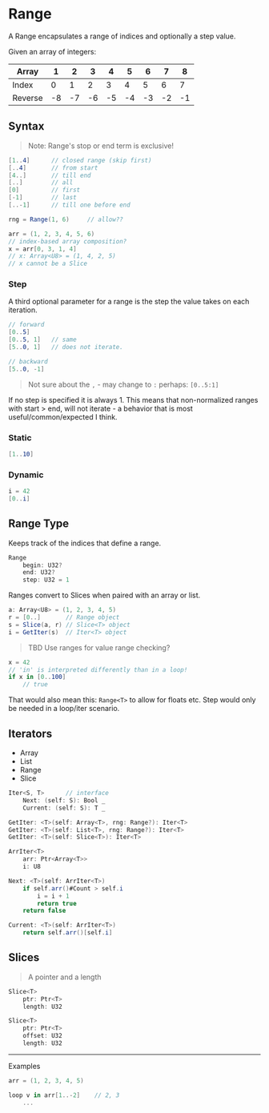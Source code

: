 # Range

A Range encapsulates a range of indices and optionally a step value.

Given an array of integers:

Array|1|2|3|4|5|6|7|8
--|--|--|--|--|--|--|--|--
Index|0|1|2|3|4|5|6|7
Reverse|-8|-7|-6|-5|-4|-3|-2|-1

## Syntax

> Note: Range's stop or end term is exclusive!

```csharp
[1..4]      // closed range (skip first)
[..4]       // from start
[4..]       // till end
[..]        // all
[0]         // first
[-1]        // last
[..-1]      // till one before end
```

```csharp
rng = Range(1, 6)     // allow??
```

```csharp
arr = (1, 2, 3, 4, 5, 6)
// index-based array composition?
x = arr[0, 3, 1, 4]
// x: Array<U8> = (1, 4, 2, 5)
// x cannot be a Slice
```

### Step

A third optional parameter for a range is the step the value takes on each iteration.

```csharp
// forward
[0..5]
[0..5, 1]   // same
[5..0, 1]   // does not iterate.

// backward
[5..0, -1]
```

> Not sure about the `,` - may change to `:` perhaps: `[0..5:1]`

If no step is specified it is always 1. This means that non-normalized ranges with start > end, will not iterate - a behavior that is most useful/common/expected I think.

### Static

```C#
[1..10]
```

### Dynamic

```C#
i = 42
[0..i]
```

## Range Type

Keeps track of the indices that define a range.

```csharp
Range
    begin: U32?
    end: U32?
    step: U32 = 1
```

Ranges convert to Slices when paired with an array or list.

```csharp
a: Array<U8> = (1, 2, 3, 4, 5)
r = [0..]       // Range object
s = Slice(a, r) // Slice<T> object
i = GetIter(s)  // Iter<T> object
```

> TBD Use ranges for value range checking?

```csharp
x = 42
// 'in' is interpreted differently than in a loop!
if x in [0..100]
    // true
```

That would also mean this: `Range<T>` to allow for floats etc.
Step would only be needed in a loop/iter scenario.

## Iterators

- Array
- List
- Range
- Slice

```csharp
Iter<S, T>      // interface
    Next: (self: S): Bool _
    Current: (self: S): T _
```

```csharp
GetIter: <T>(self: Array<T>, rng: Range?): Iter<T>
GetIter: <T>(self: List<T>, rng: Range?): Iter<T>
GetIter: <T>(self: Slice<T>): Iter<T>
```

```csharp
ArrIter<T>
    arr: Ptr<Array<T>>
    i: U8

Next: <T>(self: ArrIter<T>)
    if self.arr()#Count > self.i
        i = i + 1
        return true
    return false

Current: <T>(self: ArrIter<T>)
    return self.arr()[self.i]
```

## Slices

> A pointer and a length

```csharp
Slice<T>
    ptr: Ptr<T>
    length: U32

Slice<T>
    ptr: Ptr<T>
    offset: U32
    length: U32
```

---

Examples

```csharp
arr = (1, 2, 3, 4, 5)

loop v in arr[1..-2]    // 2, 3
    ...
```
